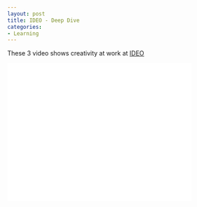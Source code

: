 ```yaml
---
layout: post
title: IDEO - Deep Dive
categories:
- Learning
---
```



These 3 video shows creativity at work at [IDEO](http://www.ideo.com/)

<iframe width="420" height="315" src="//www.youtube.com/embed/2Dtrkrz0yoU" frameborder="0" allowfullscreen></iframe>
